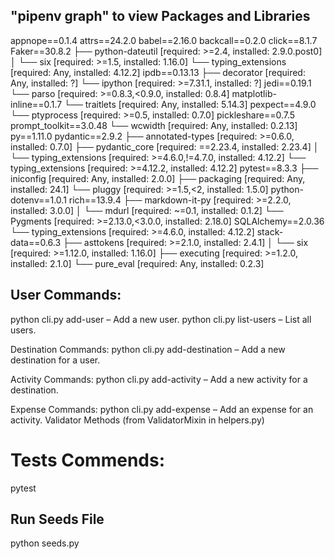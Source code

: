 ## "pipenv graph" to view Packages and Libraries 
appnope==0.1.4
attrs==24.2.0
babel==2.16.0
backcall==0.2.0
click==8.1.7
Faker==30.8.2
├── python-dateutil [required: >=2.4, installed: 2.9.0.post0]
│   └── six [required: >=1.5, installed: 1.16.0]
└── typing_extensions [required: Any, installed: 4.12.2]
ipdb==0.13.13
├── decorator [required: Any, installed: ?]
└── ipython [required: >=7.31.1, installed: ?]
jedi==0.19.1
└── parso [required: >=0.8.3,<0.9.0, installed: 0.8.4]
matplotlib-inline==0.1.7
└── traitlets [required: Any, installed: 5.14.3]
pexpect==4.9.0
└── ptyprocess [required: >=0.5, installed: 0.7.0]
pickleshare==0.7.5
prompt_toolkit==3.0.48
└── wcwidth [required: Any, installed: 0.2.13]
py==1.11.0
pydantic==2.9.2
├── annotated-types [required: >=0.6.0, installed: 0.7.0]
├── pydantic_core [required: ==2.23.4, installed: 2.23.4]
│   └── typing_extensions [required: >=4.6.0,!=4.7.0, installed: 4.12.2]
└── typing_extensions [required: >=4.12.2, installed: 4.12.2]
pytest==8.3.3
├── iniconfig [required: Any, installed: 2.0.0]
├── packaging [required: Any, installed: 24.1]
└── pluggy [required: >=1.5,<2, installed: 1.5.0]
python-dotenv==1.0.1
rich==13.9.4
├── markdown-it-py [required: >=2.2.0, installed: 3.0.0]
│   └── mdurl [required: ~=0.1, installed: 0.1.2]
└── Pygments [required: >=2.13.0,<3.0.0, installed: 2.18.0]
SQLAlchemy==2.0.36
└── typing_extensions [required: >=4.6.0, installed: 4.12.2]
stack-data==0.6.3
├── asttokens [required: >=2.1.0, installed: 2.4.1]
│   └── six [required: >=1.12.0, installed: 1.16.0]
├── executing [required: >=1.2.0, installed: 2.1.0]
└── pure_eval [required: Any, installed: 0.2.3]

## User Commands:
python cli.py add-user – Add a new user.
python cli.py list-users – List all users.

Destination Commands:
python cli.py add-destination – Add a new destination for a user.

Activity Commands:
python cli.py add-activity – Add a new activity for a destination.

Expense Commands:
python cli.py add-expense – Add an expense for an activity.
Validator Methods (from ValidatorMixin in helpers.py)

# Tests Commends:
pytest

## Run Seeds File
python seeds.py

